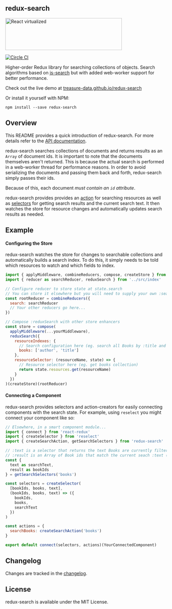 redux-search
-----

<img src="https://cloud.githubusercontent.com/assets/29597/11708504/c2f637ce-9ec4-11e5-8eb9-c248664e8d3b.png" alt="React virtualized" data-canonical-src="https://cloud.githubusercontent.com/assets/29597/11708504/c2f637ce-9ec4-11e5-8eb9-c248664e8d3b.png" width="364" height="100" />

[![Circle CI][circle-image]][circle-url]

Higher-order Redux library for searching collections of objects. Search algorithms based on [js-search](https://github.com/bvaughn/js-search) but with added web-worker support for better performance.

Check out the live demo at [treasure-data.github.io/redux-search](http://treasure-data.github.io/redux-search/)

Or install it yourself with NPM:

```
npm install --save redux-search
```

Overview
---------

This README provides a quick introduction of redux-search. For more details refer to the [API documentation](https://github.com/treasure-data/redux-search/tree/master/docs).

redux-search searches collections of documents and returns results as an `Array` of document ids. It is important to note that the documents themselves aren't returned. This is because the actual search is performed in a web-worker thread for performance reasons. In order to avoid serializing the documents and passing them back and forth, redux-search simply passes their ids.

Because of this, each document _must contain an `id` attribute_.

redux-search provides provides an [action](docs/README.md#createsearchactionresourcename) for searching resources as well as [selectors](docs/README.md#getsearchselectorsresourcename-searchstateselector) for getting search results and the current search text. It then watches the store for resource changes and automatically updates search results as needed.

Example
---------

#### Configuring the Store

redux-search watches the store for changes to searchable collections and automatically builds a search index. To do this, it simply needs to be told which resources to watch and which fields to index.

```javascript
import { applyMiddleware, combineReducers, compose, createStore } from 'redux'
import { reducer as searchReducer, reduxSearch } from '../src/index'

// Configure reducer to store state at state.search
// You can store it elsewhere but you will need to supply your own :searchStateSelector
const rootReducer = combineReducers({
  search: searchReducer
  // Your other reducers go here...
})

// Compose :reduxSearch with other store enhancers
const store = compose(
  applyMiddleware(...yourMiddleware),
  reduxSearch({
    resourceIndexes: {
      // Search configuration here (eg. search all Books by :title and :author)
      books: ['author', 'title']
    },
    resourceSelector: (resourceName, state) => {
      // Resource selector here (eg. get books collection)
      return state.resources.get(resourceName)
    }
  })
)(createStore)(rootReducer)
```

#### Connecting a Component

redux-search provides selectors and action-creators for easily connecting components with the search state. For example, using `reselect` you might connect your component like so:

```javascript
// Elsewhere, in a smart component module...
import { connect } from 'react-redux'
import { createSelector } from 'reselect'
import { createSearchAction, getSearchSelectors } from 'redux-search'

// :text is a selector that returns the text Books are currently filtered by
// :result is an Array of Book ids that match the current seach :text (or all Books if there is no search :text)
const {
  text as searchText,
  result as bookIds
} = getSearchSelectors('books')

const selectors = createSelector(
  [bookIds, books, text],
  (bookIds, books, text) => ({
    bookIds,
    books,
    searchText
  })
)

const actions = {
  searchBooks: createSearchAction('books')
}

export default connect(selectors, actions)(YourConnectedComponent)
```

Changelog
---------

Changes are tracked in the [changelog](CHANGELOG.md).

License
---------

redux-search is available under the MIT License.

[circle-image]: https://circleci.com/gh/treasure-data/redux-search.svg?style=svg&circle-token=d43a5f15e3ea25b337bcc63ca98361fd2555226c
[circle-url]: https://circleci.com/gh/treasure-data/redux-search
